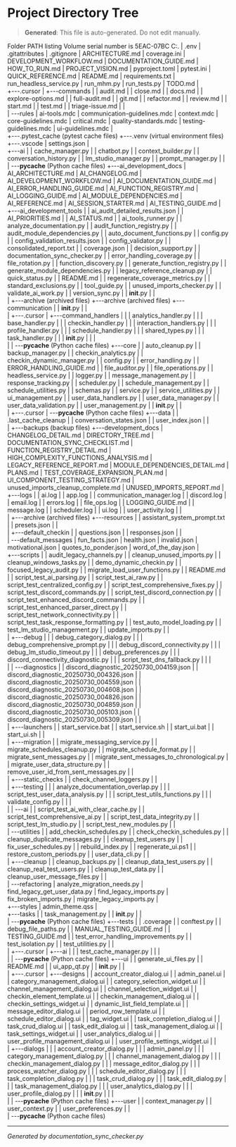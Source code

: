 # Project Directory Tree

> **Generated**: This file is auto-generated. Do not edit manually.

Folder PATH listing
Volume serial number is 5EAC-07BC
C:.
|   .env
|   .gitattributes
|   .gitignore
|   ARCHITECTURE.md
|   coverage.ini
|   DEVELOPMENT_WORKFLOW.md
|   DOCUMENTATION_GUIDE.md
|   HOW_TO_RUN.md
|   PROJECT_VISION.md
|   pyproject.toml
|   pytest.ini
|   QUICK_REFERENCE.md
|   README.md
|   requirements.txt
|   run_headless_service.py
|   run_mhm.py
|   run_tests.py
|   TODO.md
|   
+---.cursor
|   +---commands
|   |       audit.md
|   |       close.md
|   |       docs.md
|   |       explore-options.md
|   |       full-audit.md
|   |       git.md
|   |       refactor.md
|   |       review.md
|   |       start.md
|   |       test.md
|   |       triage-issue.md
|   |       
|   \---rules
|           ai-tools.mdc
|           communication-guidelines.mdc
|           context.mdc
|           core-guidelines.mdc
|           critical.mdc
|           quality-standards.mdc
|           testing-guidelines.mdc
|           ui-guidelines.mdc
|           
+---.pytest_cache
    (pytest cache files)
+---.venv
    (virtual environment files)
+---.vscode
|       settings.json
|       
+---ai
|   |   cache_manager.py
|   |   chatbot.py
|   |   context_builder.py
|   |   conversation_history.py
|   |   lm_studio_manager.py
|   |   prompt_manager.py
|   |   
|   \---__pycache__
    (Python cache files)
+---ai_development_docs
|       AI_ARCHITECTURE.md
|       AI_CHANGELOG.md
|       AI_DEVELOPMENT_WORKFLOW.md
|       AI_DOCUMENTATION_GUIDE.md
|       AI_ERROR_HANDLING_GUIDE.md
|       AI_FUNCTION_REGISTRY.md
|       AI_LOGGING_GUIDE.md
|       AI_MODULE_DEPENDENCIES.md
|       AI_REFERENCE.md
|       AI_SESSION_STARTER.md
|       AI_TESTING_GUIDE.md
|       
+---ai_development_tools
|   |   ai_audit_detailed_results.json
|   |   AI_PRIORITIES.md
|   |   AI_STATUS.md
|   |   ai_tools_runner.py
|   |   analyze_documentation.py
|   |   audit_function_registry.py
|   |   audit_module_dependencies.py
|   |   auto_document_functions.py
|   |   config.py
|   |   config_validation_results.json
|   |   config_validator.py
|   |   consolidated_report.txt
|   |   coverage.json
|   |   decision_support.py
|   |   documentation_sync_checker.py
|   |   error_handling_coverage.py
|   |   file_rotation.py
|   |   function_discovery.py
|   |   generate_function_registry.py
|   |   generate_module_dependencies.py
|   |   legacy_reference_cleanup.py
|   |   quick_status.py
|   |   README.md
|   |   regenerate_coverage_metrics.py
|   |   standard_exclusions.py
|   |   tool_guide.py
|   |   unused_imports_checker.py
|   |   validate_ai_work.py
|   |   version_sync.py
|   |   __init__.py
|   |   
|   +---archive
    (archived files)
+---archive
    (archived files)
+---communication
|   |   __init__.py
|   |   
|   +---.cursor
|   +---command_handlers
|   |   |   analytics_handler.py
|   |   |   base_handler.py
|   |   |   checkin_handler.py
|   |   |   interaction_handlers.py
|   |   |   profile_handler.py
|   |   |   schedule_handler.py
|   |   |   shared_types.py
|   |   |   task_handler.py
|   |   |   __init__.py
|   |   |   
|   |   \---__pycache__
    (Python cache files)
+---core
|   |   auto_cleanup.py
|   |   backup_manager.py
|   |   checkin_analytics.py
|   |   checkin_dynamic_manager.py
|   |   config.py
|   |   error_handling.py
|   |   ERROR_HANDLING_GUIDE.md
|   |   file_auditor.py
|   |   file_operations.py
|   |   headless_service.py
|   |   logger.py
|   |   message_management.py
|   |   response_tracking.py
|   |   scheduler.py
|   |   schedule_management.py
|   |   schedule_utilities.py
|   |   schemas.py
|   |   service.py
|   |   service_utilities.py
|   |   ui_management.py
|   |   user_data_handlers.py
|   |   user_data_manager.py
|   |   user_data_validation.py
|   |   user_management.py
|   |   __init__.py
|   |   
|   +---.cursor
|   \---__pycache__
    (Python cache files)
+---data
|   |   .last_cache_cleanup
|   |   conversation_states.json
|   |   user_index.json
|   |   
|   +---backups
    (backup files)
+---development_docs
|       CHANGELOG_DETAIL.md
|       DIRECTORY_TREE.md
|       DOCUMENTATION_SYNC_CHECKLIST.md
|       FUNCTION_REGISTRY_DETAIL.md
|       HIGH_COMPLEXITY_FUNCTIONS_ANALYSIS.md
|       LEGACY_REFERENCE_REPORT.md
|       MODULE_DEPENDENCIES_DETAIL.md
|       PLANS.md
|       TEST_COVERAGE_EXPANSION_PLAN.md
|       UI_COMPONENT_TESTING_STRATEGY.md
|       unused_imports_cleanup_complete.md
|       UNUSED_IMPORTS_REPORT.md
|       
+---logs
|   |   ai.log
|   |   app.log
|   |   communication_manager.log
|   |   discord.log
|   |   email.log
|   |   errors.log
|   |   file_ops.log
|   |   LOGGING_GUIDE.md
|   |   message.log
|   |   scheduler.log
|   |   ui.log
|   |   user_activity.log
|   |   
|   +---archive
    (archived files)
+---resources
|   |   assistant_system_prompt.txt
|   |   presets.json
|   |   
|   +---default_checkin
|   |       questions.json
|   |       responses.json
|   |       
|   \---default_messages
|           fun_facts.json
|           health.json
|           invalid.json
|           motivational.json
|           quotes_to_ponder.json
|           word_of_the_day.json
|           
+---scripts
|   |   audit_legacy_channels.py
|   |   cleanup_unused_imports.py
|   |   cleanup_windows_tasks.py
|   |   demo_dynamic_checkin.py
|   |   focused_legacy_audit.py
|   |   migrate_load_user_functions.py
|   |   README.md
|   |   script_test_ai_parsing.py
|   |   script_test_ai_raw.py
|   |   script_test_centralized_config.py
|   |   script_test_comprehensive_fixes.py
|   |   script_test_discord_commands.py
|   |   script_test_discord_connection.py
|   |   script_test_enhanced_discord_commands.py
|   |   script_test_enhanced_parser_direct.py
|   |   script_test_network_connectivity.py
|   |   script_test_task_response_formatting.py
|   |   test_auto_model_loading.py
|   |   test_lm_studio_management.py
|   |   update_imports.py
|   |   
|   +---debug
|   |   |   debug_category_dialog.py
|   |   |   debug_comprehensive_prompt.py
|   |   |   debug_discord_connectivity.py
|   |   |   debug_lm_studio_timeout.py
|   |   |   debug_preferences.py
|   |   |   discord_connectivity_diagnostic.py
|   |   |   script_test_dns_fallback.py
|   |   |   
|   |   \---diagnostics
|   |           discord_diagnostic_20250730_004159.json
|   |           discord_diagnostic_20250730_004326.json
|   |           discord_diagnostic_20250730_004559.json
|   |           discord_diagnostic_20250730_004608.json
|   |           discord_diagnostic_20250730_004826.json
|   |           discord_diagnostic_20250730_004859.json
|   |           discord_diagnostic_20250730_005103.json
|   |           discord_diagnostic_20250730_005309.json
|   |           
|   +---launchers
|   |       start_service.bat
|   |       start_service.sh
|   |       start_ui.bat
|   |       start_ui.sh
|   |       
|   +---migration
|   |       migrate_messaging_service.py
|   |       migrate_schedules_cleanup.py
|   |       migrate_schedule_format.py
|   |       migrate_sent_messages.py
|   |       migrate_sent_messages_to_chronological.py
|   |       migrate_user_data_structure.py
|   |       remove_user_id_from_sent_messages.py
|   |       
|   +---static_checks
|   |       check_channel_loggers.py
|   |       
|   +---testing
|   |   |   analyze_documentation_overlap.py
|   |   |   script_test_user_data_analysis.py
|   |   |   script_test_utils_functions.py
|   |   |   validate_config.py
|   |   |   
|   |   \---ai
|   |           script_test_ai_with_clear_cache.py
|   |           script_test_comprehensive_ai.py
|   |           script_test_data_integrity.py
|   |           script_test_lm_studio.py
|   |           script_test_new_modules.py
|   |           
|   \---utilities
|       |   add_checkin_schedules.py
|       |   check_checkin_schedules.py
|       |   cleanup_duplicate_messages.py
|       |   cleanup_test_users.py
|       |   fix_user_schedules.py
|       |   rebuild_index.py
|       |   regenerate_ui.ps1
|       |   restore_custom_periods.py
|       |   user_data_cli.py
|       |   
|       +---cleanup
|       |       cleanup_backups.py
|       |       cleanup_data_test_users.py
|       |       cleanup_real_test_users.py
|       |       cleanup_test_data.py
|       |       cleanup_user_message_files.py
|       |       
|       \---refactoring
|               analyze_migration_needs.py
|               find_legacy_get_user_data.py
|               find_legacy_imports.py
|               fix_broken_imports.py
|               migrate_legacy_imports.py
|               
+---styles
|       admin_theme.qss
|       
+---tasks
|   |   task_management.py
|   |   __init__.py
|   |   
|   \---__pycache__
    (Python cache files)
+---tests
|   |   .coverage
|   |   conftest.py
|   |   debug_file_paths.py
|   |   MANUAL_TESTING_GUIDE.md
|   |   TESTING_GUIDE.md
|   |   test_error_handling_improvements.py
|   |   test_isolation.py
|   |   test_utilities.py
|   |   
|   +---.cursor
|   +---ai
|   |   |   test_cache_manager.py
|   |   |   
|   |   \---__pycache__
    (Python cache files)
+---ui
|   |   generate_ui_files.py
|   |   README.md
|   |   ui_app_qt.py
|   |   __init__.py
|   |   
|   +---.cursor
|   +---designs
|   |       account_creator_dialog.ui
|   |       admin_panel.ui
|   |       category_management_dialog.ui
|   |       category_selection_widget.ui
|   |       channel_management_dialog.ui
|   |       channel_selection_widget.ui
|   |       checkin_element_template.ui
|   |       checkin_management_dialog.ui
|   |       checkin_settings_widget.ui
|   |       dynamic_list_field_template.ui
|   |       message_editor_dialog.ui
|   |       period_row_template.ui
|   |       schedule_editor_dialog.ui
|   |       tag_widget.ui
|   |       task_completion_dialog.ui
|   |       task_crud_dialog.ui
|   |       task_edit_dialog.ui
|   |       task_management_dialog.ui
|   |       task_settings_widget.ui
|   |       user_analytics_dialog.ui
|   |       user_profile_management_dialog.ui
|   |       user_profile_settings_widget.ui
|   |       
|   +---dialogs
|   |   |   account_creator_dialog.py
|   |   |   admin_panel.py
|   |   |   category_management_dialog.py
|   |   |   channel_management_dialog.py
|   |   |   checkin_management_dialog.py
|   |   |   message_editor_dialog.py
|   |   |   process_watcher_dialog.py
|   |   |   schedule_editor_dialog.py
|   |   |   task_completion_dialog.py
|   |   |   task_crud_dialog.py
|   |   |   task_edit_dialog.py
|   |   |   task_management_dialog.py
|   |   |   user_analytics_dialog.py
|   |   |   user_profile_dialog.py
|   |   |   __init__.py
|   |   |   
|   |   \---__pycache__
    (Python cache files)
+---user
|   |   context_manager.py
|   |   user_context.py
|   |   user_preferences.py
|   |   
|   \---__pycache__
    (Python cache files)

---

*Generated by documentation_sync_checker.py*